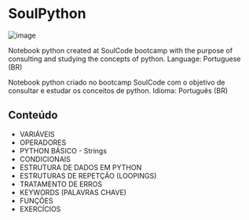 # SoulPython

![image](https://github.com/askazera/SoulPython/assets/69489386/553056c1-9477-49fa-aca6-3ca01a5bba63)

Notebook python created at SoulCode bootcamp with the purpose of consulting and studying the concepts of python.  Language: Portuguese (BR)

Notebook python criado no bootcamp SoulCode com o objetivo de consultar e estudar os conceitos de python. Idioma: Português (BR)

## Conteúdo

- VARIÁVEIS
- OPERADORES
- PYTHON BÁSICO - Strings
- CONDICIONAIS
- ESTRUTURA DE DADOS EM PYTHON
- ESTRUTURAS DE REPETÇÃO (LOOPINGS)
- TRATAMENTO DE ERROS
- KEYWORDS (PALAVRAS CHAVE)
- FUNÇÕES
- EXERCÍCIOS


